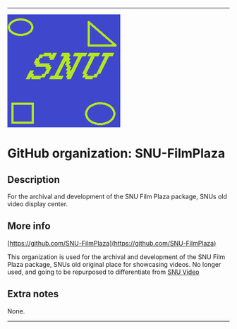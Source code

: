 
***

![SNU_blue_and_gold_legacy_icon.png failed to load. The file may be missing or corrupt. Check the file path for errors first.](/AdditionalInfo/1/SNU-FilmPlaza/SNU_blue_and_gold_legacy_icon.png)

# GitHub organization: SNU-FilmPlaza

## Description

For the archival and development of the SNU Film Plaza package, SNUs old video display center.

## More info

[https://github.com/SNU-FilmPlaza](https://github.com/SNU-FilmPlaza)

This organization is used for the archival and development of the SNU Film Plaza package, SNUs old original place for showcasing videos. No longer used, and going to be repurposed to differentiate from [SNU Video](/AdditionalInfo/1/SNU-Video/)

## Extra notes

None.

***
